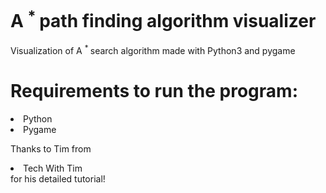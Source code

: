 # A <sup> * </sup> path finding algorithm visualizer

Visualization of A <sup> * </sup> search algorithm made with Python3 and pygame

# Requirements to run the program:
  <li> Python </li>
  <li> Pygame </li>


Thanks to Tim from <li> Tech With Tim </li> for his detailed tutorial!
